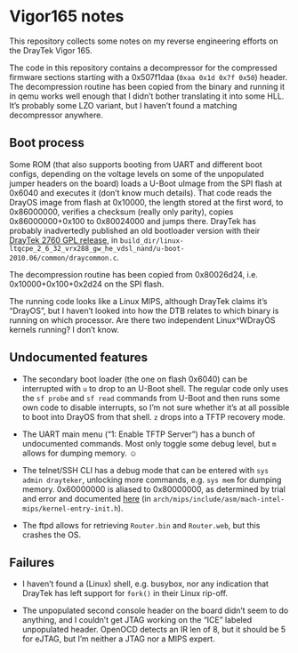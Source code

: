 # Vigor165 notes

This repository collects some notes on my reverse engineering efforts on the DrayTek Vigor 165.

The code in this repository contains a decompressor for the compressed firmware sections
starting with a 0x507f1daa (`0xaa 0x1d 0x7f 0x50`) header. The decompression routine has been
copied from the binary and running it in qemu works well enough that I didn’t bother
translating it into some HLL. It’s probably some LZO variant, but I haven’t found a matching
decompressor anywhere.

## Boot process

Some ROM (that also supports booting from UART and different boot configs, depending on the voltage
levels on some of the unpopulated jumper headers on the board) loads a U-Boot uImage from the SPI
flash at 0x6040 and executes it (don’t know much details). That code reads the DrayOS image from
flash at 0x10000, the length stored at the first word, to 0x86000000, verifies a checksum (really
only parity), copies 0x86000000+0x100 to 0x80024000 and jumps there. DrayTek has probably
inadvertedly published an old bootloader version with their [DrayTek 2760 GPL release](
http://gplsource.draytek.com/Vigor2760/v2760_v1213_GPL_release.tar.bz2), in
`build_dir/linux-ltqcpe_2_6_32_vrx288_gw_he_vdsl_nand/u-boot-2010.06/common/draycommon.c`.

The decompression routine has been copied from 0x80026d24, i.e. 0x10000+0x100+0x2d24 on the SPI
flash.

The running code looks like a Linux MIPS, although DrayTek claims it’s “DrayOS”, but I haven’t
looked into how the DTB relates to which binary is running on which processor. Are there two
independent Linux^WDrayOS kernels running? I don’t know.

## Undocumented features

* The secondary boot loader (the one on flash 0x6040) can be interrupted with `u` to drop to an
  U-Boot shell.  The regular code only uses the `sf probe` and `sf read` commands from U-Boot and
  then runs some own code to disable interrupts, so I’m not sure whether it’s at all possible to
  boot into DrayOS from that shell. `z` drops into a TFTP recovery mode.

* The UART main menu (“1: Enable TFTP Server”) has a bunch of undocumented commands. Most only
  toggle some debug level, but `m` allows for dumping memory. ☺

* The telnet/SSH CLI has a debug mode that can be entered with `sys admin drayteker`, unlocking
  more commands, e.g. `sys mem` for dumping memory. 0x60000000 is aliased to 0x80000000, as
  determined by trial and error and documented [here](https://patchwork.kernel.org/project/linux-clk/patch/20180803030237.3366-2-songjun.wu@linux.intel.com/)
  (in `arch/mips/include/asm/mach-intel-mips/kernel-entry-init.h`).

* The ftpd allows for retrieving `Router.bin` and `Router.web`, but this crashes the OS.

## Failures

* I haven’t found a (Linux) shell, e.g. busybox, nor any indication that DrayTek has left support
  for `fork()` in their Linux rip-off.

* The unpopulated second console header on the board didn’t seem to do anything, and I couldn’t
  get JTAG working on the “ICE” labeled unpopulated header. OpenOCD detects an IR len of 8, but
  it should be 5 for eJTAG, but I’m neither a JTAG nor a MIPS expert.
